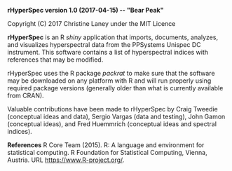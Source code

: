 **rHyperSpec version 1.0 (2017-04-15) -- "Bear Peak"**

Copyright (C) 2017 Christine Laney under the MIT Licence

**rHyperSpec** is an R *shiny* application that imports, documents, analyzes, and visualizes hyperspectral data from the PPSystems Unispec DC instrument. This software contains a list of hyperspectral indices with references that may be modified. 

rHyperSpec uses the R package *packrat* to make sure that the software may be downloaded on any platform with R and will run properly using required package versions (generally older than what is currently available from CRAN). 

Valuable contributions have been made to rHyperSpec by Craig Tweedie (conceptual ideas and data), Sergio Vargas (data and testing), John Gamon (conceptual ideas), and Fred Huemmrich (conceptual ideas and spectral indices).

**References**
R Core Team (2015). R: A language and environment for statistical computing. R Foundation for
  Statistical Computing, Vienna, Austria. URL https://www.R-project.org/.




